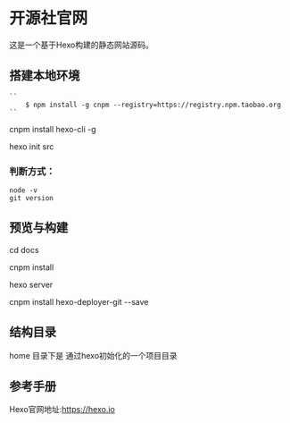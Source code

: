 # 开源社官网

这是一个基于Hexo构建的静态网站源码。

## 搭建本地环境

    ``
        $ npm install -g cnpm --registry=https://registry.npm.taobao.org
    ``
cnpm install hexo-cli -g

hexo init src

### 判断方式：

    node -v
    git version

## 预览与构建

cd docs

cnpm install

hexo server

cnpm install hexo-deployer-git --save

## 结构目录

home 目录下是 通过hexo初始化的一个项目目录

## 参考手册

Hexo官网地址:<https://hexo.io>
